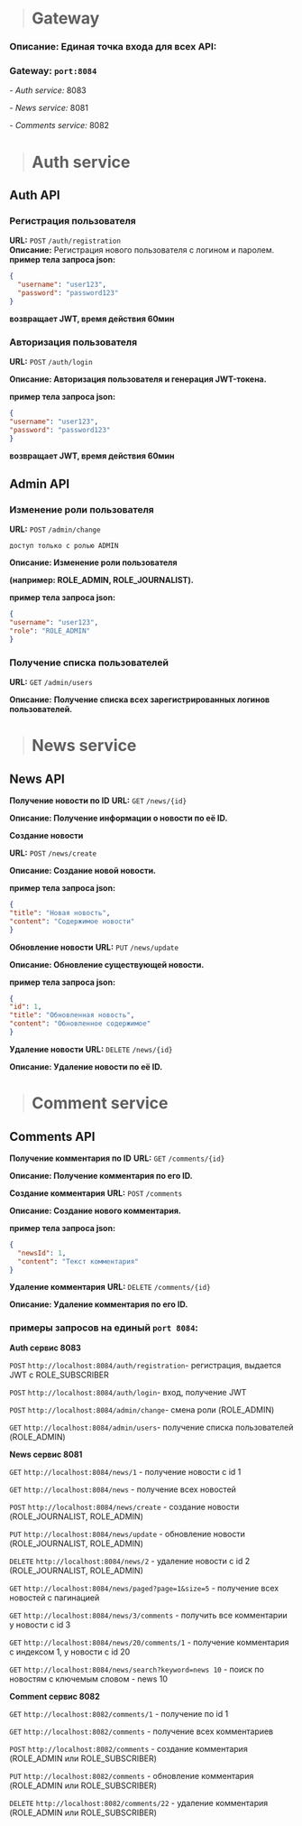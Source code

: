 ># Gateway
### Описание: Единая точка входа для всех API:
### **Gateway:** `port:8084`
*- Auth service:* 8083

*- News service:* 8081

*- Comments service:* 8082

># Auth service
## Auth API
### Регистрация пользователя
**URL:** `POST` `/auth/registration`  
**Описание:** Регистрация нового пользователя с логином и паролем.  
**пример тела запроса json:**
```json
{
  "username": "user123",
  "password": "password123"
}
```
**возвращает JWT, время действия 60мин**

### Авторизация пользователя
**URL:** `POST` `/auth/login`

**Описание: Авторизация пользователя и генерация JWT-токена.**

**пример тела запроса json:**
```json
{
"username": "user123",
"password": "password123"
}
```
**возвращает JWT, время действия 60мин**

## Admin API
### Изменение роли пользователя
**URL:** `POST` `/admin/change`

`доступ только с ролью ADMIN`

**Описание: Изменение роли пользователя**

**(например: ROLE_ADMIN, ROLE_JOURNALIST).**

**пример тела запроса json:**
```json
{
"username": "user123",
"role": "ROLE_ADMIN"
}
```
### Получение списка пользователей
**URL:** `GET` `/admin/users`

**Описание:**
**Получение списка всех зарегистрированных логинов пользователей.**

># News service
## News API
**Получение новости по ID**
**URL:** `GET` `/news/{id}`

**Описание: Получение информации о новости по её ID.**

**Создание новости**

**URL:** `POST` `/news/create`

**Описание: Создание новой новости.**

**пример тела запроса json:**
```json
{
"title": "Новая новость",
"content": "Содержимое новости"
}
```
**Обновление новости**
**URL:** `PUT` `/news/update`

**Описание: Обновление существующей новости.**

**пример тела запроса json:**
```json
{
"id": 1,
"title": "Обновленная новость",
"content": "Обновленное содержимое"
}
```
**Удаление новости**
**URL:** `DELETE` `/news/{id}`

**Описание: Удаление новости по её ID.**

># Comment service

## Comments API
**Получение комментария по ID**
**URL:** `GET` `/comments/{id}`

**Описание: Получение комментария по его ID.**

**Создание комментария**
**URL:** `POST` `/comments`

**Описание: Создание нового комментария.**

**пример тела запроса json:**
```json
{
  "newsId": 1,
  "content": "Текст комментария"
}
```
**Удаление комментария**
**URL:** `DELETE` `/comments/{id}`

**Описание: Удаление комментария по его ID.**

### **примеры запросов на единый `port 8084`:**

**Auth сервис 8083**

`POST` `http://localhost:8084/auth/registration`- регистрация, выдается JWT с ROLE_SUBSCRIBER 

`POST` `http://localhost:8084/auth/login`- вход, получение JWT

`POST` `http://localhost:8084/admin/change`- смена роли (ROLE_ADMIN)

`GET` `http://localhost:8084/admin/users`- получение списка пользователей (ROLE_ADMIN)

**News сервис 8081**

`GET` `http://localhost:8084/news/1` - получение новости c id 1

`GET` `http://localhost:8084/news` - получение всех новостей 

`POST` `http://localhost:8084/news/create` - создание новости (ROLE_JOURNALIST, ROLE_ADMIN)

`PUT` `http://localhost:8084/news/update` - обновление новости (ROLE_JOURNALIST, ROLE_ADMIN)

`DELETE` `http://localhost:8084/news/2` - удаление новости с id 2 (ROLE_JOURNALIST, ROLE_ADMIN)

`GET` `http://localhost:8084/news/paged?page=1&size=5` - получение всех новостей с пагинацией 

`GET` `http://localhost:8084/news/3/comments` - получить все комментарии у новости с id 3

`GET` `http://localhost:8084/news/20/comments/1` - получение комментария с индексом 1, у новости с id 20 

`GET` `http://localhost:8084/news/search?keyword=news 10` - поиск по новостям с ключемым словом - news 10

**Comment сервис  8082**

`GET` `http://localhost:8082/comments/1` - получение по id 1

`GET` `http://localhost:8082/comments` - получение всех комментариев 

`POST` `http://localhost:8082/comments` - создание комментария (ROLE_ADMIN или ROLE_SUBSCRIBER)

`PUT` `http://localhost:8082/comments` - обновление комментария (ROLE_ADMIN или ROLE_SUBSCRIBER)

`DELETE` `http://localhost:8082/comments/22` - удаление комментария (ROLE_ADMIN или ROLE_SUBSCRIBER)

